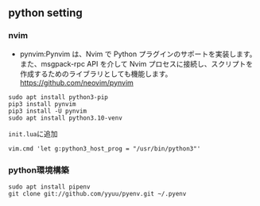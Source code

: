 
## python setting

### nvim

- pynvim:Pynvim は、Nvim で Python プラグインのサポートを実装します。また、msgpack-rpc API を介して Nvim プロセスに接続し、スクリプトを作成するためのライブラリとしても機能します。
https://github.com/neovim/pynvim

```
sudo apt install python3-pip
pip3 install pynvim
pip3 install -U pynvim
sudo apt install python3.10-venv
```

`init.lua`に追加
```
vim.cmd 'let g:python3_host_prog = "/usr/bin/python3"'
```

### python環境構築
```
sudo apt install pipenv
git clone git://github.com/yyuu/pyenv.git ~/.pyenv

```
